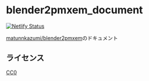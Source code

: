 # blender2pmxem_document
[![Netlify Status](https://api.netlify.com/api/v1/badges/199f2653-3a8b-408b-abbe-d16dc643baf4/deploy-status)](https://app.netlify.com/sites/blender2pmxem/deploys)

[matunnkazumi/blender2pmxem](https://github.com/matunnkazumi/blender2pmxem)のドキュメント

## ライセンス
[CC0](https://creativecommons.org/publicdomain/zero/1.0/legalcode)
